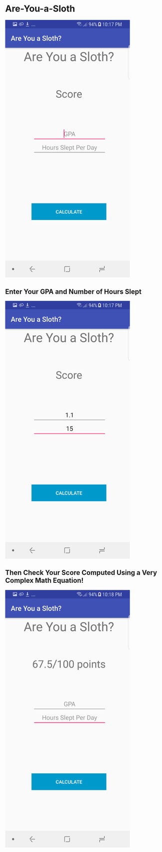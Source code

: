 # Are-You-a-Sloth

<img src="./blank.png" alt="blank" width="400px"/>

## Enter Your GPA and Number of Hours Slept

<img src="./input.png" alt="input" width="400px"/>

## Then Check Your Score Computed Using a Very Complex Math Equation!

<img src="./score.png" alt="score" width="400px"/>
